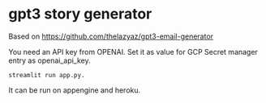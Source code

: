 # gpt3 story generator

Based on https://github.com/thelazyaz/gpt3-email-generator

You need an API key from OPENAI. Set it as value for GCP Secret manager entry as openai_api_key. 

```
streamlit run app.py.
```

It can be run on appengine and heroku.
